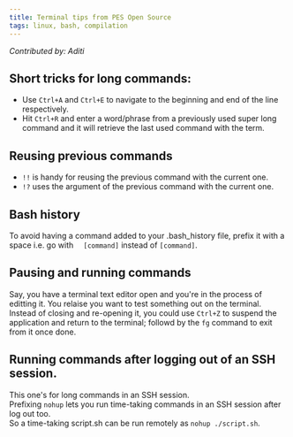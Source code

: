 ```yaml
---
title: Terminal tips from PES Open Source
tags: linux, bash, compilation
---
```


*Contributed by: Aditi*		      
## Short tricks for long commands:     
- Use `Ctrl+A` and `Ctrl+E` to navigate to the beginning and end of the line respectively.   
- Hit `Ctrl+R` and enter a word/phrase from a previously used super long command and it will retrieve the last used command with the term.  

## Reusing previous commands
- `!!` is handy for reusing the previous command with the current one.  
- `!?` uses the argument of the previous command with the current one.

## Bash history
To avoid having a command added to your .bash_history file, prefix it with a space i.e. go with `  [command]` instead of `[command]`.

## Pausing and running commands
Say, you have a terminal text editor open and you're in the process of editting it. You relaise you want to test something out on the terminal.   
Instead of closing and re-opening it, you could use `Ctrl+Z` to suspend the application and return to the terminal; followd by the `fg` command to exit from it once done.

## Running commands after logging out of an SSH session. 
This one's for long commands in an SSH session.        
Prefixing `nohup` lets you run time-taking commands in an SSH session after log out too.   
So a time-taking script.sh can be run remotely as `nohup ./script.sh`.




